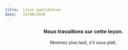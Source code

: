 ```yaml
---
title:  Leçon quotidienne
date:   23/09/2018
---
```


### <center>Nous travaillons sur cette leçon.</center>
<center>Revenez plus tard, s'il vous plaît.</center>
